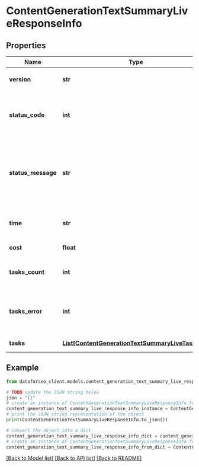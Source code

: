 # ContentGenerationTextSummaryLiveResponseInfo


## Properties

Name | Type | Description | Notes
------------ | ------------- | ------------- | -------------
**version** | **str** | the current version of the API | [optional] 
**status_code** | **int** | general status code you can find the full list of the response codes here | [optional] 
**status_message** | **str** | general informational message you can find the full list of general informational messages here | [optional] 
**time** | **str** | total execution time, seconds | [optional] 
**cost** | **float** | total tasks cost, USD | [optional] 
**tasks_count** | **int** | the number of tasks in the tasks array | [optional] 
**tasks_error** | **int** | the number of tasks in the tasks array returned with an error | [optional] 
**tasks** | [**List[ContentGenerationTextSummaryLiveTaskInfo]**](ContentGenerationTextSummaryLiveTaskInfo.md) | array of tasks | [optional] 

## Example

```python
from dataforseo_client.models.content_generation_text_summary_live_response_info import ContentGenerationTextSummaryLiveResponseInfo

# TODO update the JSON string below
json = "{}"
# create an instance of ContentGenerationTextSummaryLiveResponseInfo from a JSON string
content_generation_text_summary_live_response_info_instance = ContentGenerationTextSummaryLiveResponseInfo.from_json(json)
# print the JSON string representation of the object
print(ContentGenerationTextSummaryLiveResponseInfo.to_json())

# convert the object into a dict
content_generation_text_summary_live_response_info_dict = content_generation_text_summary_live_response_info_instance.to_dict()
# create an instance of ContentGenerationTextSummaryLiveResponseInfo from a dict
content_generation_text_summary_live_response_info_from_dict = ContentGenerationTextSummaryLiveResponseInfo.from_dict(content_generation_text_summary_live_response_info_dict)
```
[[Back to Model list]](../README.md#documentation-for-models) [[Back to API list]](../README.md#documentation-for-api-endpoints) [[Back to README]](../README.md)



